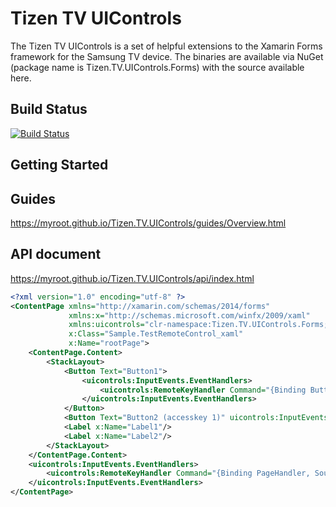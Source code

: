 # Tizen TV UIControls
The Tizen TV UIControls is a set of helpful extensions to the Xamarin Forms framework for the Samsung TV device. The binaries are available via NuGet (package name is Tizen.TV.UIControls.Forms) with the source available here.

## Build Status
 [![Build Status](http://13.124.0.26:8080/job/Tizen.TV.UIControls/job/Release/badge/icon)](http://13.124.0.26:8080/job/Tizen.TV.UIControls/job/Release/)
## Getting Started
## Guides
 https://myroot.github.io/Tizen.TV.UIControls/guides/Overview.html
## API document
 https://myroot.github.io/Tizen.TV.UIControls/api/index.html


``` xml
<?xml version="1.0" encoding="utf-8" ?>
<ContentPage xmlns="http://xamarin.com/schemas/2014/forms"
             xmlns:x="http://schemas.microsoft.com/winfx/2009/xaml"
             xmlns:uicontrols="clr-namespace:Tizen.TV.UIControls.Forms;assembly=Tizen.TV.UIControls.Forms"
             x:Class="Sample.TestRemoteControl_xaml"
             x:Name="rootPage">
    <ContentPage.Content>
        <StackLayout>
            <Button Text="Button1">
                <uicontrols:InputEvents.EventHandlers>
                    <uicontrols:RemoteKeyHandler Command="{Binding ButtonHandler, Source={x:Reference rootPage}}"/>
                </uicontrols:InputEvents.EventHandlers>
            </Button>
            <Button Text="Button2 (accesskey 1)" uicontrols:InputEvents.AccessKey="NUM1" Clicked="OnClicked" />
            <Label x:Name="Label1"/>
            <Label x:Name="Label2"/>
        </StackLayout>
    </ContentPage.Content>
    <uicontrols:InputEvents.EventHandlers>
        <uicontrols:RemoteKeyHandler Command="{Binding PageHandler, Source={x:Reference rootPage}}" />
    </uicontrols:InputEvents.EventHandlers>
</ContentPage>
```
